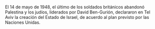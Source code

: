 El 14 de mayo de 1948, el último de los soldados británicos abandonó Palestina y los judíos,
liderados por David Ben-Gurión, declararon en Tel Aviv la creación del Estado de Israel,
de acuerdo al plan previsto por las Naciones Unidas.